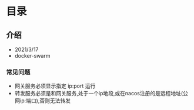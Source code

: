 # 目录

## 介绍
- 2021/3/17
- docker-swarm

### 常见问题
- 网关服务必须显示指定 ip:port 运行
- 转发服务必须是和网关服务,处于一个ip地段,或在nacos注册的是远程地址(公网ip:端口),否则无法转发

